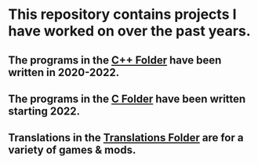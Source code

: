 # This repository contains projects I have worked on over the past years.

## The programs in the [C++ Folder](https://github.com/ErnestasKaralius/C-Programs/tree/main/C%2B%2B) have been written in 2020-2022.

## The programs in the [C Folder](https://github.com/ErnestasKaralius/C-Programs/tree/main/C) have been written starting 2022.

## Translations in the [Translations Folder](https://github.com/ErnestasKaralius/Projects/tree/main/Translations) are for a variety of games & mods.
